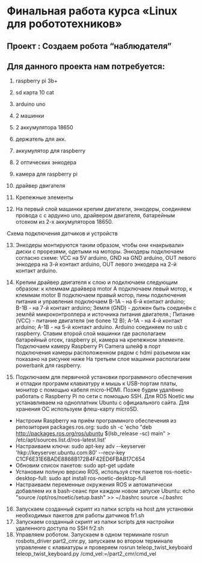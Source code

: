 # Финальная работа курса «Linux для робототехников»

## Проект : Создаем робота “наблюдателя”

## Для данного проекта нам потребуется:

1. raspberry pi 3b+
2. sd карта 10 cat 
3. arduino uno 
4. 2 машинки 
5. 2 аккумулятора 18650 
6. держатель для акк. 
7. аккумулятор для raspberry 
8. 2 оптических энкодера 
9. камера для raspberry pi 
10. драйвер двигателя
11. Крепежные элементы
    
12.  На первый слой машинки крепим двигатели, энкодеры, соединяем провода с с   ардуино uno, драйвером двигателя, батарейным отсеком из 2-х аккумуляторов 18650. 
 
 Схема подключения датчиков и устройств

13. Энкодеры монтируются таким образом, чтобы они «накрывали» диски с прорезями, одетыми на моторы. Энкодеры подключаем согласно схеме: VCC на 5V arduino, GND на GND arduino, OUT левого энкодера на 3-й контакт arduino, OUT левого энкодера на 2-й контакт arduino.

14. Крепим драйвер двигателя к слою и подключаем следующим образом: к клеммам драйвера motor A подключаем левый мотор, к клеммам motor B подключаем правый мотор, пины подключения питания и управления подключаем В-1А - на 6-й контакт arduino; В-1B - на 7-й контакт arduino; Земля (GND) - должен быть соединён с землёй микроконтроллера и источника питания двигателя.; Питание (VCC) - питание двигателя (не более 12 В); А-1А - на 4-й контакт arduino; A-1B  - на 5-й контакт arduino.
Arduino соединяем по usb с raspberry.
Ставим второй слой машинки где располагаем батарейный отсек, raspberry pi, камера на крепежном элементе. 
Подключаем камеру Raspberry Pi Camera шлейф  в порт подключения камеры расположенном рядом с hdmi разъемом как показано на рисунке ниже
На третьем  слое машинки располагаем powerbank для raspberry.

15. Подключаем для первичной установки программного обеспечения и отладки программ клавиатуру и мышь к USB-портам платы, монитор с помощью кабеля micro-HDMI. Позже будем удалённо работать с Raspberry Pi по сети с помощью SSH. Для ROS Noetic мы устанавливаем на одноплатник Ubuntu с официального сайта. Для хранения ОС используем флеш-карту microSD. 
- Настроим Raspberry на приём программного обеспечения из репозитория packages.ros.org: sudo sh -c 'echo "deb http://packages.ros.org/ros/ubuntu $(lsb_release -sc) main" > /etc/apt/sources.list.d/ros-latest.list'
- Настраиваем ключи: sudo apt-key adv --keyserver 'hkp://keyserver.ubuntu.com:80' --recv-key C1CF6E31E6BADE8868B172B4F42ED6FBAB17C654
- Обновим список пакетов: sudo apt-get update
- Установим полную версию ROS, используя стек пакетов ros-noetic-desktop-full:
sudo apt install ros-noetic-desktop-full
- Настраиваем переменные окружения ROS и автоматически добавляем их в bash-сеанс при каждом новом запуске Ubuntu:
echo "source /opt/ros/noetic/setup.bash" >> ~/.bashrc
source ~/.bashrc
16. Запускаем созданный скрипт из папки scripts на host для установки необходимых пакетов для работы датчиков fr1.sh
17. Запускаем созданный скрипт из папки scripts для настройки удаленного доступа по SSH fr2.sh
18. Управляем роботом. Запускаем в одном терминале rosrun rosbots_driver part2_cmr.py, запускаем во втором терминале управление с клавиатуры и проверяем rosrun teleop_twist_keyboard teleop_twist_keyboard.py /cmd_vel:=/part2_cmr/cmd_vel
